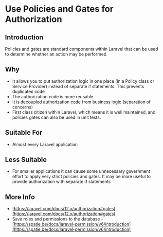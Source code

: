 # Use Policies and Gates for Authorization

<a name="introduction"></a>
## Introduction

Policies and gates are standard components within Laravel that can be used to determine whether an action may be performed.

<a name="why"></a>
## Why

- It allows you to put authorization logic in one place (in a Policy class or Service Provider) instead of separate if statements. This prevents duplicated code  
- The authorization code is more reusable  
- It is decoupled authorization code from business logic (separation of concerns)  
- First class citizen within Laravel, which means it is well maintained, and policies gates can also be used in unit tests.

<a name="suitable-for"></a>
## Suitable For

- Almost every Laravel application

<a name="less-suitable"></a>
## Less Suitable

- For smaller applications it can cause some unnecessary government effort to apply very strict policies and gates. It may be more useful to provide authorization with separate if statements

<a name="more-info"></a>
## More Info

- [https://laravel.com/docs/12.x/authorization#gates](https://laravel.com/docs/12.x/authorization#gates)  
- Save roles and permissions to the database - [https://spatie.be/docs/laravel-permission/v6/introduction](https://spatie.be/docs/laravel-permission/v6/introduction)
